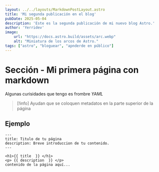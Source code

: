```yaml
---
layout: ../../layouts/MarkdownPostLayout.astro
title: 'Mi segunda publicación en el blog'
pubDate: 2025-05-04
description: 'Este es la segunda publicación de mi nuevo blog Astro.'
author: 'Yerridev'
image:
    url: "https://docs.astro.build/assets/arc.webp"
    alt: "Miniatura de los arcos de Astro."
tags: ["astro", "bloguear", "apnderde en público"]
---
```


# Sección - Mi primera página con markdown

Algunas curisidades que tengo es frombre _YAML_

> [!info]
> Ayudan que se coloquen metadatos en la parte superior de la página

## Ejemplo

```
---
title: Titulo de tu página
description: Breve introduccion de tu contenido.
---

<h1>{{ title  }} </h1>
<p> {{ description  }} </p>
contenido de la página aquí...
```

